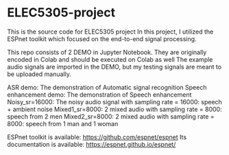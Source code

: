 # ELEC5305-project

This is the source code for ELEC5305 project
In this project, I utilized the ESPnet toolkit which focused on the end-to-end signal processing.

This repo consists of 2 DEMO in Jupyter Notebook. They are originally encoded in Colab and should be executed on Colab as well
The example audio signals are imported in the DEMO, but my testing signals are meant to be uploaded manually.

ASR demo: The demonstration of Automatic signal recognition
Speech enhancement demo: The demonstration of Speech enhancement
Noisy_sr=16000: The noisy audio signal with sampling rate = 16000: speech + ambient noise
Mixed1_sr=8000: 2 mixed audio with sampling rate = 8000: speech from 2 men
Mixed2_sr=8000: 2 mixed audio with sampling rate = 8000: speech from 1 man and 1 woman




ESPnet toolkit is available: https://github.com/espnet/espnet
Its documentation is available: https://espnet.github.io/espnet/
